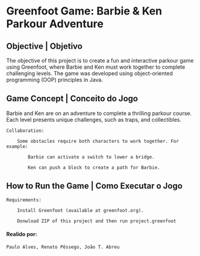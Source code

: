 # Greenfoot Game: Barbie & Ken Parkour Adventure

## Objective | Objetivo

The objective of this project is to create a fun and interactive parkour game using Greenfoot, where Barbie and Ken must work together to complete challenging levels. The game was developed using object-oriented programming (OOP) principles in Java.

## Game Concept | Conceito do Jogo

Barbie and Ken are on an adventure to complete a thrilling parkour course. Each level presents unique challenges, such as traps, and collectibles.

    Collaboration:

        Some obstacles require both characters to work together. For example:

            Barbie can activate a switch to lower a bridge.

            Ken can push a block to create a path for Barbie.

## How to Run the Game | Como Executar o Jogo

    Requirements:

        Install Greenfoot (available at greenfoot.org).

        Donwload ZIP of this project and then run project.greenfoot

#### Realido por:
    Paulo Alves, Renato Pêssego, João T. Abreu
